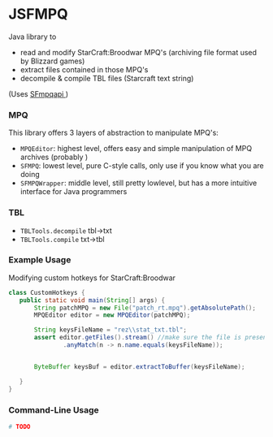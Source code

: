 # JSFMPQ

Java library to 
 - read and modify StarCraft:Broodwar MPQ's (archiving file format used by Blizzard games)
 - extract files contained in those MPQ's
 - decompile & compile TBL files (Starcraft text string)

(Uses [SFmpqapi ](https://sfsrealm.hopto.org/dwnload.html#SFmpqapi))


### MPQ
This library offers 3 layers of abstraction to manipulate MPQ's:

 - `MPQEditor`: highest level, offers easy and simple manipulation of MPQ archives (probably )
 - `SFMPQ`: lowest level, pure C-style calls, only use if you know what you are doing
 - `SFMPQWrapper`: middle level, still pretty lowlevel, but has a more intuitive interface for Java programmers
 
 ### TBL
  - `TBLTools.decompile` tbl→txt
  - `TBLTools.compile` txt→tbl
 
 ### Example Usage

Modifying custom hotkeys for StarCraft:Broodwar
 ```Java
class CustomHotkeys {
    public static void main(String[] args) {
        String patchMPQ = new File("patch_rt.mpq").getAbsolutePath();
        MPQEditor editor = new MPQEditor(patchMPQ);

        String keysFileName = "rez\\stat_txt.tbl";
        assert editor.getFiles().stream() //make sure the file is present
                .anyMatch(n -> n.name.equals(keysFileName));


        ByteBuffer keysBuf = editor.extractToBuffer(keysFileName);

    }
}
```


 
 ### Command-Line Usage
 ```bash
# TODO
```
